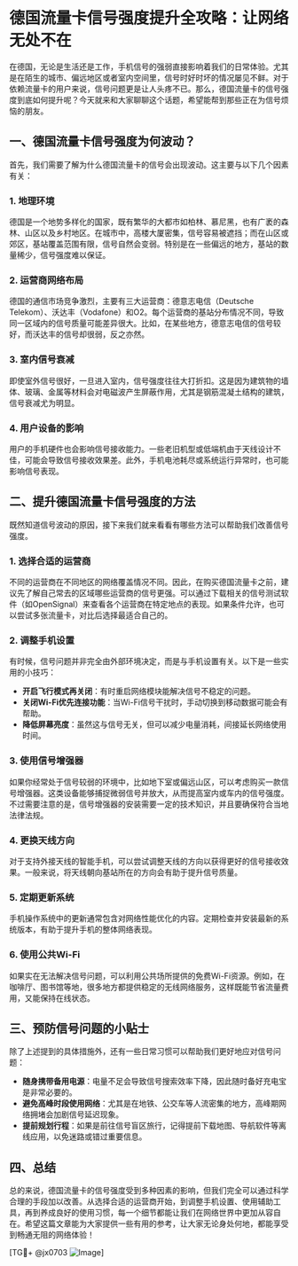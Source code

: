 # 德国流量卡信号强度提升全攻略：让网络无处不在

在德国，无论是生活还是工作，手机信号的强弱直接影响着我们的日常体验。尤其是在陌生的城市、偏远地区或者室内空间里，信号时好时坏的情况屡见不鲜。对于依赖流量卡的用户来说，信号问题更是让人头疼不已。那么，德国流量卡的信号强度到底如何提升呢？今天就来和大家聊聊这个话题，希望能帮到那些正在为信号烦恼的朋友。

## 一、德国流量卡信号强度为何波动？

首先，我们需要了解为什么德国流量卡的信号会出现波动。这主要与以下几个因素有关：

### 1. **地理环境**
德国是一个地势多样化的国家，既有繁华的大都市如柏林、慕尼黑，也有广袤的森林、山区以及乡村地区。在城市中，高楼大厦密集，信号容易被遮挡；而在山区或郊区，基站覆盖范围有限，信号自然会变弱。特别是在一些偏远的地方，基站的数量稀少，信号强度难以保证。

### 2. **运营商网络布局**
德国的通信市场竞争激烈，主要有三大运营商：德意志电信（Deutsche Telekom）、沃达丰（Vodafone）和O2。每个运营商的基站分布情况不同，导致同一区域内的信号质量可能差异很大。比如，在某些地方，德意志电信的信号较好，而沃达丰的信号却很弱，反之亦然。

### 3. **室内信号衰减**
即使室外信号很好，一旦进入室内，信号强度往往大打折扣。这是因为建筑物的墙体、玻璃、金属等材料会对电磁波产生屏蔽作用，尤其是钢筋混凝土结构的建筑，信号衰减尤为明显。

### 4. **用户设备的影响**
用户的手机硬件也会影响信号接收能力。一些老旧机型或低端机由于天线设计不佳，可能会导致信号接收效果差。此外，手机电池耗尽或系统运行异常时，也可能影响信号表现。

## 二、提升德国流量卡信号强度的方法

既然知道信号波动的原因，接下来我们就来看看有哪些方法可以帮助我们改善信号强度。

### 1. **选择合适的运营商**
不同的运营商在不同地区的网络覆盖情况不同。因此，在购买德国流量卡之前，建议先了解自己常去的区域哪些运营商的信号更强。可以通过下载相关的信号测试软件（如OpenSignal）来查看各个运营商在特定地点的表现。如果条件允许，也可以尝试多张流量卡，对比后选择最适合自己的。

### 2. **调整手机设置**
有时候，信号问题并非完全由外部环境决定，而是与手机设置有关。以下是一些实用的小技巧：
   - **开启飞行模式再关闭**：有时重启网络模块能解决信号不稳定的问题。
   - **关闭Wi-Fi优先连接功能**：当Wi-Fi信号干扰时，手动切换到移动数据可能会有帮助。
   - **降低屏幕亮度**：虽然这与信号无关，但可以减少电量消耗，间接延长网络使用时间。

### 3. **使用信号增强器**
如果你经常处于信号较弱的环境中，比如地下室或偏远山区，可以考虑购买一款信号增强器。这类设备能够捕捉微弱信号并放大，从而提高室内或车内的信号强度。不过需要注意的是，信号增强器的安装需要一定的技术知识，并且要确保符合当地法律法规。

### 4. **更换天线方向**
对于支持外接天线的智能手机，可以尝试调整天线的方向以获得更好的信号接收效果。一般来说，将天线朝向基站所在的方向会有助于提升信号质量。

### 5. **定期更新系统**
手机操作系统中的更新通常包含对网络性能优化的内容。定期检查并安装最新的系统版本，有助于提升手机的整体网络表现。

### 6. **使用公共Wi-Fi**
如果实在无法解决信号问题，可以利用公共场所提供的免费Wi-Fi资源。例如，在咖啡厅、图书馆等地，很多地方都提供稳定的无线网络服务，这样既能节省流量费用，又能保持在线状态。

## 三、预防信号问题的小贴士

除了上述提到的具体措施外，还有一些日常习惯可以帮助我们更好地应对信号问题：

- **随身携带备用电源**：电量不足会导致信号搜索效率下降，因此随时备好充电宝是非常必要的。
- **避免高峰时段使用网络**：尤其是在地铁、公交车等人流密集的地方，高峰期网络拥堵会加剧信号延迟现象。
- **提前规划行程**：如果是前往信号盲区旅行，记得提前下载地图、导航软件等离线应用，以免迷路或错过重要信息。

## 四、总结

总的来说，德国流量卡的信号强度受到多种因素的影响，但我们完全可以通过科学合理的手段加以改善。从选择合适的运营商开始，到调整手机设置、使用辅助工具，再到养成良好的使用习惯，每一个细节都能让我们在网络世界中更加从容自在。希望这篇文章能为大家提供一些有用的参考，让大家无论身处何地，都能享受到畅通无阻的网络体验！

[TG💪+ @jx0703 ![Image](https://github.com/user-attachments/assets/dbca1d08-cadb-493c-b0ec-ad6f7a83f270)]
